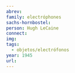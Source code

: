 ```yaml
---
abrev: 
family: electróphones
sachs-hornbostel: 
person: Hugh LeCaine
connect: 
img: 
tags:
  - objetos/electrófonos
year: 1945
url:
---
```


